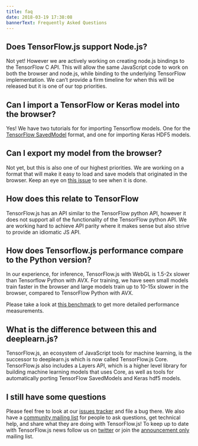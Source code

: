 ```yaml
---
title: faq
date: 2018-03-19 17:38:08
bannerText: Frequently Asked Questions
---
```


## Does TensorFlow.js support Node.js?

Not yet! However we are actively working on creating node.js bindings to the TensorFlow C API. This will allow the same JavaScript code to work on both the browser and node.js, while binding to the underlying TensorFlow implementation. We can’t provide a firm timeline for when this will be released but it is one of our top priorities.

## Can I import a TensorFlow or Keras model into the browser?

Yes! We have two tutorials for for importing Tensorflow models.  One for the [TensorFlow SavedModel](https://github.com/tensorflow/tfjs-converter) format, and one for importing Keras HDF5 models.

## Can I export my model from the browser?

Not yet, but this is also one of our highest priorities. We are working on a format that will make it easy to load and save models that originated in the browser. Keep an eye on [this issue](https://github.com/tensorflow/tfjs/issues/13) to see when it is done.

## How does this relate to TensorFlow

TensorFlow.js has an API similar to the TensorFlow python API, however it does not support all of the functionality of the TensorFlow python API. We are working hard to achieve API parity where it makes sense but also strive to provide an idiomatic JS API.

## How does Tensorflow.js performance compare to the Python version?

In our experience, for inference, TensorFlow.js with WebGL is 1.5-2x slower than Tensorflow Python with AVX. For training, we have seen small models train faster in the browser and large models train up to 10-15x slower in the browser, compared to TensorFlow Python with AVX.

Please take a look at [this benchmark](https://github.com/tensorflow/tfjs-layers/blob/master/demos/benchmarks_demo.html) to get more detailed performance measurements.

## What is the difference between this and deeplearn.js?

TensorFlow.js, an ecosystem of JavaScript tools for machine learning, is the successor to deeplearn.js which is now called TensorFlow.js Core. TensorFlow.js also includes a Layers API, which is a higher level library for building machine learning models that uses Core, as well as tools for automatically porting TensorFlow SavedModels and Keras hdf5 models.

## I still have some questions

Please feel free to look at our [issues tracker](https://github.com/tensorflow/tfjs/issues) and file a bug there. We also have a <a href="https://groups.google.com/a/tensorflow.org/forum/#!forum/tfjs">community mailing list</a> for people to ask questions, get technical help, and share what they are doing with TensorFlow.js! To keep up to date with TensorFlow.js news follow us on <a href="https://twitter.com/tensorflow" target="_blank">twitter</a> or join the <a href="https://groups.google.com/a/tensorflow.org/forum/#!forum/tfjs-announce">announcement only</a> mailing list.

